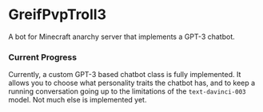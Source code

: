 # GreifPvpTroll3
 A bot for Minecraft anarchy server that implements a GPT-3 chatbot.

### Current Progress
 Currently, a custom GPT-3 based chatbot class is fully implemented. It allows you to choose what personality traits the chatbot has, and to keep a running conversation going up to the limitations of the `text-davinci-003` model. Not much else is implemented yet.
